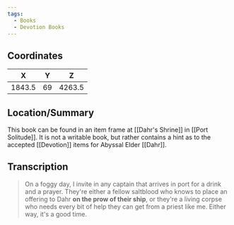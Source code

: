```yaml
---
tags:
  - Books
  - Devotion Books
---
```


## Coordinates
| **X**  | **Y** | **Z**  |
| :----: | :---: | :----: |
| 1843.5 |  69   | 4263.5 |

## Location/Summary
This book can be found in an item frame at [[Dahr's Shrine]] in [[Port Solitude]]. It is not a writable book, but rather contains a hint as to the accepted [[Devotion]] items for Abyssal Elder [[Dahr]].

## Transcription
> On a foggy day, I invite in any captain that arrives in port for a drink and a prayer. They're either a fellow saltblood who knows to place an offering to Dahr **on the prow of their ship**, or they're a living corpse who needs every bit of help they can get from a priest like me. Either way, it's a good time.

